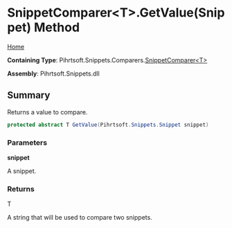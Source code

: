 # SnippetComparer\<T>\.GetValue\(Snippet\) Method

[Home](../../../../../README.md)

**Containing Type**: Pihrtsoft\.Snippets\.Comparers\.[SnippetComparer\<T>](../README.md)

**Assembly**: Pihrtsoft\.Snippets\.dll

## Summary

Returns a value to compare\.

```csharp
protected abstract T GetValue(Pihrtsoft.Snippets.Snippet snippet)
```

### Parameters

**snippet**

A snippet\.

### Returns

T

A string that will be used to compare two snippets\.